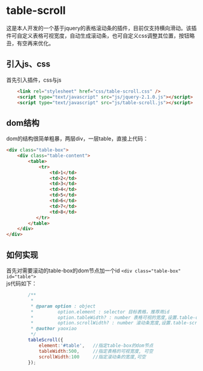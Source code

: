 # table-scroll

这是本人开发的一个基于jquery的表格滚动条的插件，目前仅支持横向滑动。该插件可自定义表格可视宽度，自动生成滚动条，也可自定义css调整其位置，按钮略丑，有空再来优化。<br/>


## 引入js、css
首先引入插件，css与js
```html
    <link rel="stylesheet" href="css/table-scroll.css" />
    <script type="text/javascript" src="js/jquery-2.1.0.js"></script>
    <script type="text/javascript" src="js/table-scroll.js"></script>
```
## dom结构
dom的结构很简单粗暴，两层div，一层table，直接上代码：
```html
<div class="table-box">  
    <div class="table-content">
        <table>
            <tr>
                <td>1</td>
                <td>2</td>
                <td>3</td>
                <td>4</td>
                <td>5</td>
                <td>6</td>
                <td>7</td>
                <td>8</td>
           </tr>
        </table>
    </div>
</div>
```
## 如何实现
首先对需要滚动的table-box的dom节点加一个id `<div class="table-box" id="table">` <br/>
js代码如下：
```js
        /**
         *
         * @param option : object
         *         option.element : selector 目标表格，推荐用id
         *         option.tableWidth? : number 表格可视的宽度,设置.table-content的宽
         *         option.scrollWidth? : number 滚动条宽度,设置.table-scroll-bar的宽
         * @author yaoxiao
         */
        tableScroll({
            element:'#table',   //指定table-box的dom节点
            tableWidth:500,     //指定表格的可视宽度, 可空
            scrollWidth:100     //指定滚动条的宽度,可空
        });

```

